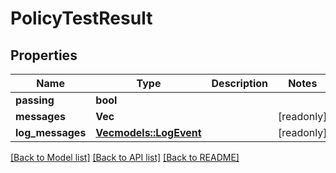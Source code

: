 # PolicyTestResult

## Properties

Name | Type | Description | Notes
------------ | ------------- | ------------- | -------------
**passing** | **bool** |  | 
**messages** | **Vec<String>** |  | [readonly]
**log_messages** | [**Vec<models::LogEvent>**](LogEvent.md) |  | [readonly]

[[Back to Model list]](../README.md#documentation-for-models) [[Back to API list]](../README.md#documentation-for-api-endpoints) [[Back to README]](../README.md)


